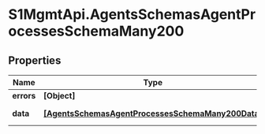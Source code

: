 # S1MgmtApi.AgentsSchemasAgentProcessesSchemaMany200

## Properties
Name | Type | Description | Notes
------------ | ------------- | ------------- | -------------
**errors** | **[Object]** | Errors | [optional] 
**data** | [**[AgentsSchemasAgentProcessesSchemaMany200Data]**](AgentsSchemasAgentProcessesSchemaMany200Data.md) | Response data | [optional] 


